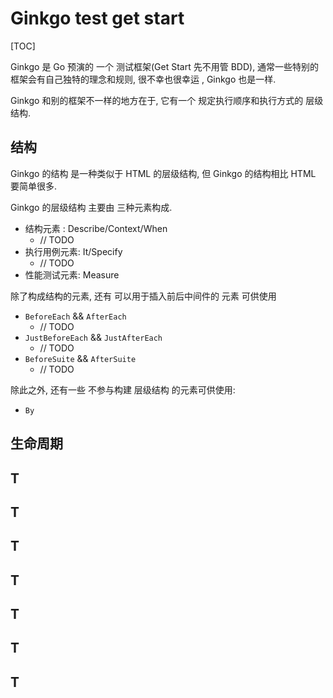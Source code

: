 # Ginkgo test get start

[TOC]

Ginkgo 是 Go 预演的 一个 测试框架(Get Start 先不用管 BDD), 通常一些特别的框架会有自己独特的理念和规则, 很不幸也很幸运 , Ginkgo 也是一样.

Ginkgo  和别的框架不一样的地方在于, 它有一个 规定执行顺序和执行方式的 层级结构.

## 结构

Ginkgo 的结构 是一种类似于 HTML 的层级结构, 但 Ginkgo 的结构相比 HTML 要简单很多.

Ginkgo 的层级结构 主要由 三种元素构成. 

* 结构元素 : Describe/Context/When
  * // TODO
* 执行用例元素: It/Specify
  * // TODO
* 性能测试元素: Measure

除了构成结构的元素, 还有 可以用于插入前后中间件的 元素 可供使用

* `BeforeEach` && `AfterEach`
  * // TODO
* `JustBeforeEach` && `JustAfterEach`
  * // TODO
* `BeforeSuite` && `AfterSuite`
  * // TODO

除此之外, 还有一些 不参与构建 层级结构 的元素可供使用: 

* `By` 

## 生命周期

## T

## T

## T

## T

## T

## T

## T